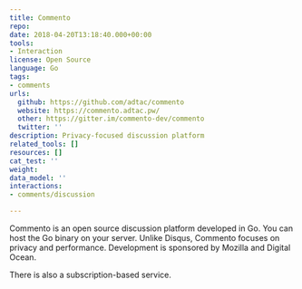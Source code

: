 ```yaml
---
title: Commento
repo: 
date: 2018-04-20T13:18:40.000+00:00
tools:
- Interaction
license: Open Source
language: Go
tags:
- comments
urls:
  github: https://github.com/adtac/commento
  website: https://commento.adtac.pw/
  other: https://gitter.im/commento-dev/commento
  twitter: ''
description: Privacy-focused discussion platform
related_tools: []
resources: []
cat_test: ''
weight: 
data_model: ''
interactions:
- comments/discussion

---
```

Commento is an open source discussion platform developed in Go. You can host the Go binary on your server. Unlike Disqus, Commento focuses on privacy and performance. Development is sponsored by Mozilla and Digital Ocean.

There is also a subscription-based service.